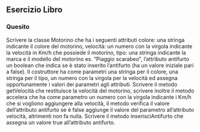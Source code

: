 ## Esercizio Libro

### Quesito
Scrivere la classe Motorino che ha i seguenti attributi colore: una stringa indicante il colore del motorino, velocità: un numero con la virgola indicante la velocità in Km/h che possiede il motorino, tipo: una stringa indicante la marca e il modello del motorino es. “Piaggio scarabeo”, l’attributo antifurto un boolean che indica se è stato inserito l’antifurto (ha un valore iniziale pari a false). Il costruttore ha come parametri una stringa per il colore, una stringa per il tipo, un numero con la virgola per la velocità ed assegna opportunamente i valori dei parametri agli attributi. Scrivere il metodo getVelocità che restituisce la velocità del motorino, scrivere inoltre il metodo accelera che ha come parametro un numero con la virgola indicante i Km/h che si vogliono aggiungere alla velocità, il metodo verifica il valore dell’attributo antifurto se è false aggiunge il valore del parametro all’attributo velocità, altrimenti non fa nulla. Scrivere il metodo inserisciAntifurto che assegna un valore true all’attributo antifurto.
